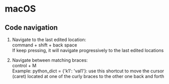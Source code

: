 # macOS

## Code navigation

1. Navigate to the last edited location: <br />
   command + shift + back space <br />
   If keep pressing, it will navigate progressively to the last edited locations
   
2. Navigate between matching braces: <br />
   control + M <br />
   Example: python_dict = {'k1': 'val1'}: use this shortcut to move the cursor (caret) located at one of the curly braces to the other one back and forth 
   
   
   
 